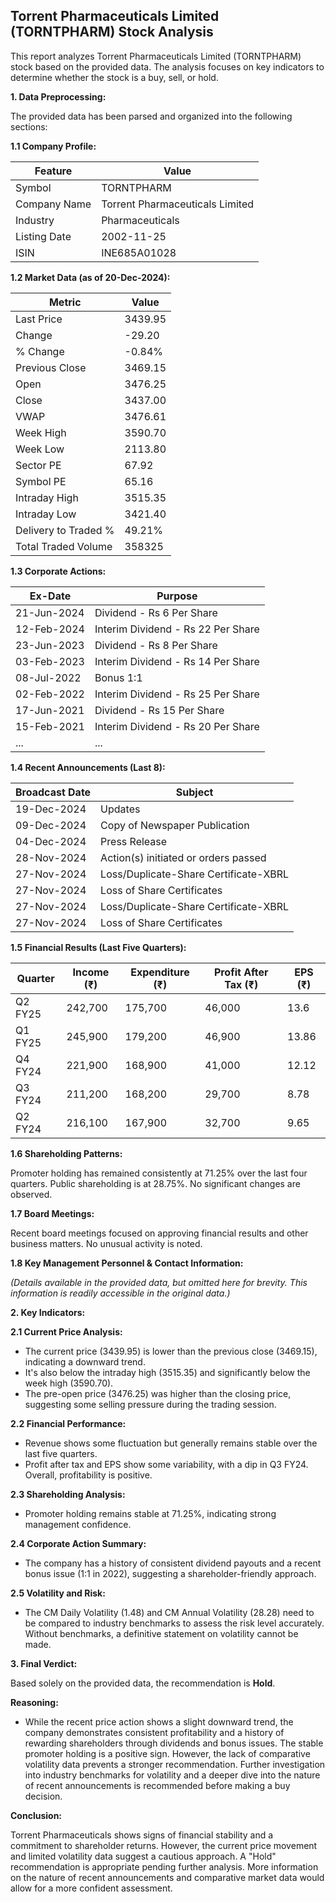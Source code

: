 ## Torrent Pharmaceuticals Limited (TORNTPHARM) Stock Analysis

This report analyzes Torrent Pharmaceuticals Limited (TORNTPHARM) stock based on the provided data.  The analysis focuses on key indicators to determine whether the stock is a buy, sell, or hold.

**1. Data Preprocessing:**

The provided data has been parsed and organized into the following sections:

**1.1 Company Profile:**

| Feature          | Value                     |
|-----------------|--------------------------|
| Symbol           | TORNTPHARM                |
| Company Name     | Torrent Pharmaceuticals Limited |
| Industry         | Pharmaceuticals           |
| Listing Date     | 2002-11-25                |
| ISIN             | INE685A01028              |


**1.2 Market Data (as of 20-Dec-2024):**

| Metric                | Value       |
|-----------------------|-------------|
| Last Price            | 3439.95     |
| Change                | -29.20      |
| % Change              | -0.84%      |
| Previous Close        | 3469.15     |
| Open                  | 3476.25     |
| Close                 | 3437.00     |
| VWAP                  | 3476.61     |
| Week High             | 3590.70     |
| Week Low              | 2113.80     |
| Sector PE             | 67.92       |
| Symbol PE             | 65.16       |
| Intraday High        | 3515.35     |
| Intraday Low         | 3421.40     |
| Delivery to Traded % | 49.21%      |
| Total Traded Volume  | 358325      |


**1.3 Corporate Actions:**

| Ex-Date      | Purpose                               |
|--------------|---------------------------------------|
| 21-Jun-2024  | Dividend - Rs 6 Per Share             |
| 12-Feb-2024  | Interim Dividend - Rs 22 Per Share    |
| 23-Jun-2023  | Dividend - Rs 8 Per Share             |
| 03-Feb-2023  | Interim Dividend - Rs 14 Per Share    |
| 08-Jul-2022  | Bonus 1:1                             |
| 02-Feb-2022  | Interim Dividend - Rs 25 Per Share    |
| 17-Jun-2021  | Dividend - Rs 15 Per Share             |
| 15-Feb-2021  | Interim Dividend - Rs 20 Per Share    |
| ...           | ...                                   |  *(Further historical data available)*


**1.4 Recent Announcements (Last 8):**

| Broadcast Date | Subject                                      |
|-----------------|----------------------------------------------|
| 19-Dec-2024    | Updates                                       |
| 09-Dec-2024    | Copy of Newspaper Publication                 |
| 04-Dec-2024    | Press Release                                  |
| 28-Nov-2024    | Action(s) initiated or orders passed          |
| 27-Nov-2024    | Loss/Duplicate-Share Certificate-XBRL         |
| 27-Nov-2024    | Loss of Share Certificates                     |
| 27-Nov-2024    | Loss/Duplicate-Share Certificate-XBRL         |
| 27-Nov-2024    | Loss of Share Certificates                     |


**1.5 Financial Results (Last Five Quarters):**

| Quarter      | Income (₹) | Expenditure (₹) | Profit After Tax (₹) | EPS (₹) |
|--------------|------------|-----------------|-----------------------|---------|
| Q2 FY25      | 242,700    | 175,700          | 46,000                | 13.6    |
| Q1 FY25      | 245,900    | 179,200          | 46,900                | 13.86   |
| Q4 FY24      | 221,900    | 168,900          | 41,000                | 12.12   |
| Q3 FY24      | 211,200    | 168,200          | 29,700                | 8.78    |
| Q2 FY24      | 216,100    | 167,900          | 32,700                | 9.65    |


**1.6 Shareholding Patterns:**

Promoter holding has remained consistently at 71.25% over the last four quarters.  Public shareholding is at 28.75%.  No significant changes are observed.


**1.7 Board Meetings:**

Recent board meetings focused on approving financial results and other business matters.  No unusual activity is noted.


**1.8 Key Management Personnel & Contact Information:**

*(Details available in the provided data, but omitted here for brevity.  This information is readily accessible in the original data.)*


**2. Key Indicators:**

**2.1 Current Price Analysis:**

* The current price (3439.95) is lower than the previous close (3469.15), indicating a downward trend.
* It's also below the intraday high (3515.35) and significantly below the week high (3590.70).
* The pre-open price (3476.25) was higher than the closing price, suggesting some selling pressure during the trading session.

**2.2 Financial Performance:**

* Revenue shows some fluctuation but generally remains stable over the last five quarters.
* Profit after tax and EPS show some variability, with a dip in Q3 FY24.  Overall, profitability is positive.

**2.3 Shareholding Analysis:**

* Promoter holding remains stable at 71.25%, indicating strong management confidence.

**2.4 Corporate Action Summary:**

* The company has a history of consistent dividend payouts and a recent bonus issue (1:1 in 2022), suggesting a shareholder-friendly approach.

**2.5 Volatility and Risk:**

* The CM Daily Volatility (1.48) and CM Annual Volatility (28.28) need to be compared to industry benchmarks to assess the risk level accurately.  Without benchmarks, a definitive statement on volatility cannot be made.

**3. Final Verdict:**

Based solely on the provided data, the recommendation is **Hold**.

**Reasoning:**

* While the recent price action shows a slight downward trend, the company demonstrates consistent profitability and a history of rewarding shareholders through dividends and bonus issues.  The stable promoter holding is a positive sign.  However, the lack of comparative volatility data prevents a stronger recommendation.  Further investigation into industry benchmarks for volatility and a deeper dive into the nature of recent announcements is recommended before making a buy decision.

**Conclusion:**

Torrent Pharmaceuticals shows signs of financial stability and a commitment to shareholder returns.  However, the current price movement and limited volatility data suggest a cautious approach.  A "Hold" recommendation is appropriate pending further analysis.  More information on the nature of recent announcements and comparative market data would allow for a more confident assessment.
